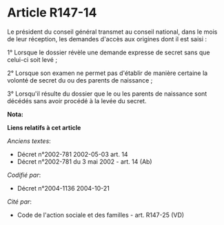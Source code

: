 # Article R147-14

Le président du conseil général transmet au conseil national, dans le mois de leur réception, les demandes d'accès aux
origines dont il est saisi :

1° Lorsque le dossier révèle une demande expresse de secret sans que celui-ci soit levé ;

2° Lorsque son examen ne permet pas d'établir de manière certaine la volonté de secret du ou des parents de naissance ;

3° Lorsqu'il résulte du dossier que le ou les parents de naissance sont décédés sans avoir procédé à la levée du secret.

**Nota:**



**Liens relatifs à cet article**

_Anciens textes_:

  - Décret n°2002-781 2002-05-03 art. 14
  - Décret n°2002-781 du 3 mai 2002 - art. 14 (Ab)

_Codifié par_:

  - Décret n°2004-1136 2004-10-21

_Cité par_:

  - Code de l'action sociale et des familles - art. R147-25 (VD)
